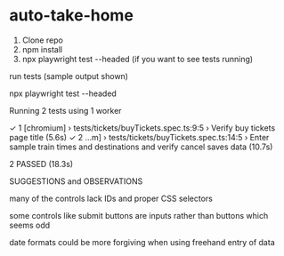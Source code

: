 # auto-take-home

1. Clone repo
2. npm install
3. npx playwright test --headed (if you want to see tests running)

run tests (sample output shown)

npx playwright test --headed

Running 2 tests using 1 worker

  ✓  1 [chromium] › tests/tickets/buyTickets.spec.ts:9:5 › Verify buy tickets page title (5.6s)
  ✓  2 …m] › tests/tickets/buyTickets.spec.ts:14:5 › Enter sample train times and destinations and verify cancel saves data (10.7s)

  
  2 PASSED (18.3s)

SUGGESTIONS and OBSERVATIONS

many of the controls lack IDs and proper CSS selectors

some controls like submit buttons are inputs rather than buttons which seems odd

date formats could be more forgiving when using freehand entry of data

